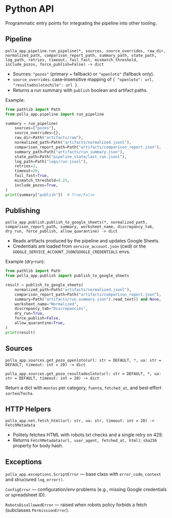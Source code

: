 # Python API

Programmatic entry points for integrating the pipeline into other tooling.

## Pipeline

`polla_app.pipeline.run_pipeline(*, sources, source_overrides, raw_dir, normalized_path, comparison_report_path, summary_path, state_path, log_path, retries, timeout, fail_fast, mismatch_threshold, include_pozos, force_publish=False) -> dict`

- Sources: `"pozos"` (primary + fallback) or `"openloto"` (fallback only).
- `source_overrides`: case‑insensitive mapping of `{ "openloto": url, "resultadoslotochile": url }`.
- Returns a run summary with `publish` boolean and artifact paths.

Example:

```python
from pathlib import Path
from polla_app.pipeline import run_pipeline

summary = run_pipeline(
    sources=["pozos"],
    source_overrides={},
    raw_dir=Path("artifacts/raw"),
    normalized_path=Path("artifacts/normalized.jsonl"),
    comparison_report_path=Path("artifacts/comparison_report.json"),
    summary_path=Path("artifacts/run_summary.json"),
    state_path=Path("pipeline_state/last_run.jsonl"),
    log_path=Path("logs/run.jsonl"),
    retries=2,
    timeout=20,
    fail_fast=True,
    mismatch_threshold=0.25,
    include_pozos=True,
)
print(summary["publish"])  # True/False
```

## Publishing

`polla_app.publish.publish_to_google_sheets(*, normalized_path, comparison_report_path, summary, worksheet_name, discrepancy_tab, dry_run, force_publish, allow_quarantine) -> dict`

- Reads artifacts produced by the pipeline and updates Google Sheets.
- Credentials are loaded from `service_account.json` (cwd) or the `GOOGLE_SERVICE_ACCOUNT_JSON`/`GOOGLE_CREDENTIALS` envs.

Example (dry‑run):

```python
from pathlib import Path
from polla_app.publish import publish_to_google_sheets

result = publish_to_google_sheets(
    normalized_path=Path("artifacts/normalized.jsonl"),
    comparison_report_path=Path("artifacts/comparison_report.json"),
    summary=Path("artifacts/run_summary.json").read_text() and None,
    worksheet_name="Normalized",
    discrepancy_tab="Discrepancies",
    dry_run=True,
    force_publish=False,
    allow_quarantine=True,
)
print(result)
```

## Sources

`polla_app.sources.get_pozo_openloto(url: str = DEFAULT, *, ua: str = DEFAULT, timeout: int = 20) -> dict`

`polla_app.sources.get_pozo_resultadosloto(url: str = DEFAULT, *, ua: str = DEFAULT, timeout: int = 20) -> dict`

Return a dict with `montos` per category, `fuente`, `fetched_at`, and best‑effort `sorteo`/`fecha`.

## HTTP Helpers

`polla_app.net.fetch_html(url: str, ua: str, timeout: int = 20) -> FetchMetadata`

- Politely fetches HTML with robots.txt checks and a single retry on 429.
- Returns `FetchMetadata(url, user_agent, fetched_at, html)`; `sha256` property for body hash.

## Exceptions

`polla_app.exceptions.ScriptError` — base class with `error_code`, `context` and structured `log_error()`.

`ConfigError` — configuration/env problems (e.g., missing Google credentials or spreadsheet ID).

`RobotsDisallowedError` — raised when robots policy forbids a fetch (subclasses `PermissionError`).


